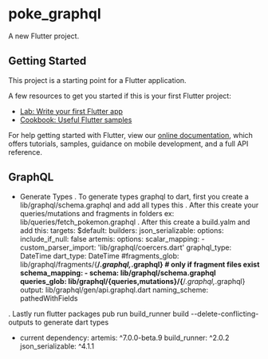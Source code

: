 # poke_graphql

A new Flutter project.

## Getting Started

This project is a starting point for a Flutter application.

A few resources to get you started if this is your first Flutter project:

- [Lab: Write your first Flutter app](https://flutter.dev/docs/get-started/codelab)
- [Cookbook: Useful Flutter samples](https://flutter.dev/docs/cookbook)

For help getting started with Flutter, view our
[online documentation](https://flutter.dev/docs), which offers tutorials,
samples, guidance on mobile development, and a full API reference.

## GraphQL
- Generate Types
. To generate types graphql to dart, first you create a lib/graphql/schema.graphql and add all types this
. After this create your queries/mutations and fragments in folders
    ex: lib/queries/fetch_pokemon.graphql
. After this create a build.yalm and add this:
targets:
  $default:
    builders:
      json_serializable:
        options:
          include_if_null: false
      artemis:
        options:
          scalar_mapping:
            - custom_parser_import: 'lib/graphql/coercers.dart'
              graphql_type: DateTime
              dart_type: DateTime
          #fragments_glob: lib/graphql/fragments/{**/*.graphql,*.graphql} # only if fragment files exist
          schema_mapping:
            - schema: lib/graphql/schema.graphql
              queries_glob: lib/graphql/{queries,mutations}/{**/*.graphql,*.graphql}
              output: lib/graphql/gen/api.graphql.dart
              naming_scheme: pathedWithFields

. Lastly run flutter packages pub run build_runner build --delete-conflicting-outputs to generate dart types

- current dependency: 
    artemis: ^7.0.0-beta.9 
    build_runner: ^2.0.2 
    json_serializable: ^4.1.1


